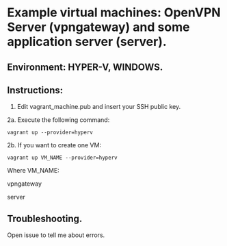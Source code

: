 # Example virtual machines: OpenVPN Server (vpngateway) and some application server (server).

## Environment: HYPER-V, WINDOWS.

## Instructions:

1. Edit vagrant_machine.pub and insert your SSH public key.

2a. Execute the following command:

`vagrant up --provider=hyperv`

2b. If you want to create one VM:

`vagrant up VM_NAME --provider=hyperv`

Where VM_NAME:

vpngateway

server

## Troubleshooting.

Open issue to tell me about errors.
